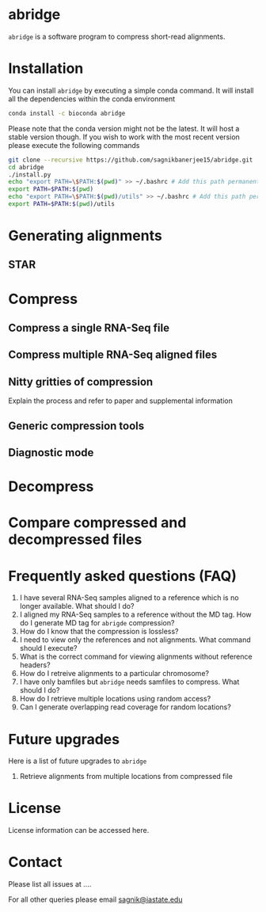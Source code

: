 # abridge

`abridge` is a software program to compress short-read alignments. 



# Installation

You can install `abridge` by executing a simple conda command. It will install all the dependencies within the conda environment

```bash
conda install -c bioconda abridge
```

Please note that the conda version might not be the latest. It will host a stable version though. If you wish to work with the most recent version please execute the following commands

```bash
git clone --recursive https://github.com/sagnikbanerjee15/abridge.git
cd abridge
./install.py
echo "export PATH=\$PATH:$(pwd)" >> ~/.bashrc # Add this path permanently to the bashrc file
export PATH=$PATH:$(pwd)
echo "export PATH=\$PATH:$(pwd)/utils" >> ~/.bashrc # Add this path permanently to the bashrc file
export PATH=$PATH:$(pwd)/utils
```



# Generating alignments



## STAR


# Compress

## Compress a single RNA-Seq file



## Compress multiple RNA-Seq aligned files



## Nitty gritties of compression

Explain the process and refer to paper and supplemental information

## Generic compression tools



## Diagnostic mode



# Decompress





# Compare compressed and decompressed files



# Frequently asked questions (FAQ)

1. I have several RNA-Seq samples aligned to a reference which is no longer available. What should I do?
2. I aligned my RNA-Seq samples to a reference without the MD tag. How do I generate MD tag for `abrigde` compression?
3. How do I know that the compression is lossless?
4. I need to view only the references and not alignments. What command should I execute?
5. What is the correct command for viewing alignments without reference headers?
6. How do I retreive alignments to a particular chromosome?
7. I have only bamfiles but `abridge` needs samfiles to compress. What should I do?
8. How do I retrieve multiple locations using random access?
9. Can I generate overlapping read coverage for random locations?



# Future upgrades

Here is a list of future upgrades to `abridge`

1. Retrieve alignments from multiple locations from compressed file

# License

License information can be accessed here.

# Contact

Please list all issues at ....

For all other queries please email sagnik@iastate.edu
